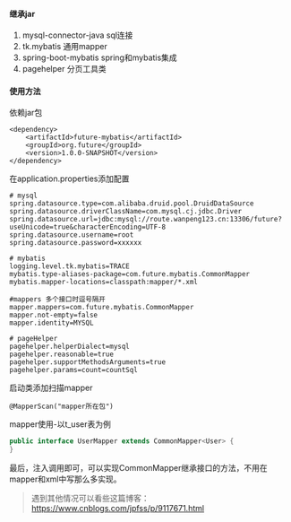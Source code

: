 #### 继承jar
1. mysql-connector-java sql连接
2. tk.mybatis 通用mapper
3. spring-boot-mybatis spring和mybatis集成
4. pagehelper 分页工具类

#### 使用方法
依赖jar包
```maven
<dependency>
    <artifactId>future-mybatis</artifactId>
    <groupId>org.future</groupId>
    <version>1.0.0-SNAPSHOT</version>
</dependency>
```
在application.properties添加配置
```properties
# mysql
spring.datasource.type=com.alibaba.druid.pool.DruidDataSource
spring.datasource.driverClassName=com.mysql.cj.jdbc.Driver
spring.datasource.url=jdbc:mysql://route.wanpeng123.cn:13306/future?useUnicode=true&characterEncoding=UTF-8
spring.datasource.username=root
spring.datasource.password=xxxxxx

# mybatis
logging.level.tk.mybatis=TRACE
mybatis.type-aliases-package=com.future.mybatis.CommonMapper
mybatis.mapper-locations=classpath:mapper/*.xml

#mappers 多个接口时逗号隔开
mapper.mappers=com.future.mybatis.CommonMapper
mapper.not-empty=false
mapper.identity=MYSQL

# pageHelper
pagehelper.helperDialect=mysql
pagehelper.reasonable=true
pagehelper.supportMethodsArguments=true
pagehelper.params=count=countSql
```
启动类添加扫描mapper
```
@MapperScan("mapper所在包")
```
mapper使用-以t_user表为例
```java
public interface UserMapper extends CommonMapper<User> {
}
```
最后，注入调用即可，可以实现CommonMapper继承接口的方法，不用在mapper和xml中写那么多实现。

> 遇到其他情况可以看些这篇博客：https://www.cnblogs.com/jpfss/p/9117671.html
